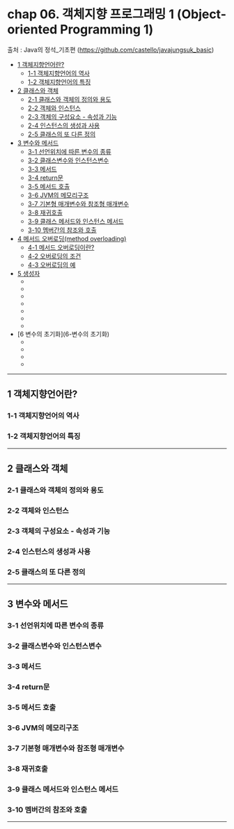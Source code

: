 # chap 06. 객체지향 프로그래밍 1 (Object-oriented Programming 1)

출처 : Java의 정석_기초편 (https://github.com/castello/javajungsuk_basic)

- [1 객체지향언어란?](#1-객체지향언어란)
  - [1-1 객체지향언어의 역사](#1-1-객체지향언어의-역사)
  - [1-2 객체지향언어의 특징](#1-2-객체지향언어의-특징)
- [2 클래스와 객체](2-클래스와-객체)
  - [2-1 클래스와 객체의 정의와 용도](#2-1-클래스와-객체의-정의와-용도)
  - [2-2 객체와 인스턴스](#2-2-객체와-인스턴스)
  - [2-3 객체의 구성요소 - 속성과 기능](#2-3-객체의-구성요소)
  - [2-4 인스턴스의 생성과 사용](#2-4-인스턴스의-생성과-사용)
  - [2-5 클래스의 또 다른 정의](#2-5-클래스의-또-다른-정의)
- [3 변수와 메서드](3-변수와-메서드)
  - [3-1 선언위치에 따른 변수의 종류](#3-1-선언위치에-따른-변수의-종류)
  - [3-2 클래스변수와 인스턴스변수](#3-2-클래스변수와-인스턴스변수)
  - [3-3 메서드](#3-3-메서드)
  - [3-4 return문](#3-4-return문)
  - [3-5 메서드 호출](#3-5-메서드-호출)
  - [3-6 JVM의 메모리구조](#3-6-JVM의-메모리구조)
  - [3-7 기본형 매개변수와 참조형 매개변수](#3-7-기본형-매개변수와-참조형-매개변수)
  - [3-8 재귀호출](#3-8-재귀호출)
  - [3-9 클래스 메서드와 인스턴스 메서드](#3-9-클래스-메서드와-인스턴스-메서드)
  - [3-10 멤버간의 참조와 호출](#3-10-멤버간의-참조와-호출) 
- [4 메서드 오버로딩(method overloading)](4-메서드-오버로딩)
  - [4-1 메서드 오버로딩이란?](#4-1-메서드-오버로딩이란?)
  - [4-2 오버로딩의 조건](#4-2-오버로딩의-조건)
  - [4-3 오버로딩의 예](#4-3-오버로딩의-예)  
- [5 생성자](5-생성자)
  - [](#)
  - [](#)
  - [](#)  
  - [](#)
  - [](#)
  - [](#)
  - [](#) 
- [6 변수의 초기화](6-변수의 초기화)
  - [](#)
  - [](#)
  - [](#)  
  - [](#) 

---

## 1 객체지향언어란?
### 1-1 객체지향언어의 역사
### 1-2 객체지향언어의 특징

---
    
## 2 클래스와 객체
### 2-1 클래스와 객체의 정의와 용도
### 2-2 객체와 인스턴스
### 2-3 객체의 구성요소 - 속성과 기능
### 2-4 인스턴스의 생성과 사용
### 2-5 클래스의 또 다른 정의

---

## 3 변수와 메서드
### 3-1 선언위치에 따른 변수의 종류
### 3-2 클래스변수와 인스턴스변수
### 3-3 메서드
### 3-4 return문
### 3-5 메서드 호출
### 3-6 JVM의 메모리구조
### 3-7 기본형 매개변수와 참조형 매개변수
### 3-8 재귀호출
### 3-9 클래스 메서드와 인스턴스 메서드
### 3-10 멤버간의 참조와 호출

---



